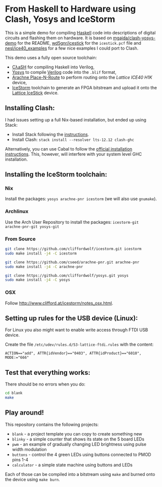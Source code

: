 From Haskell to Hardware using Clash, Yosys and IceStorm
========================================================

This is a simple demo for compiling [Haskell](http://www.haskell.org)
code into descriptions of digital circuits and flashing them on hardware.
It is based on
[mgajda/clash-yosys-demo](https://github.com/mgajda/clash-yosys-demo)
for the README,
[wd5gnr/icestick](https://github.com/wd5gnr/icestick)
for the `icestick.pcf` file and
[nesl/ice40_examples](https://github.com/nesl/ice40_examples)
for a few nice examples I could port to Clash.

This demo uses a fully open source toolchain:

  * [CλaSH](http://www.clash-lang.org/)
    for compiling Haskell into Verilog,
  * [Yosys](http://www.clifford.at/yosys/)
    to compile [Verilog](https://en.wikipedia.org/wiki/Verilog) code into the
    `.blif` format,
  * [Arachne Place-N-Route](https://github.com/cseed/arachne-pnr)
    to perform routing onto the _Lattice ICE40 H1K_ device,
  * [IceStorm](http://www.clifford.at/icestorm/) toolchain
    to generate an FPGA bitstream and upload it onto the
    [Lattice IceStick](http://latticesemi.com/iCEstick) device.


Installing Clash:
-----------------

I had issues setting up a full Nix-based installation, but ended up using Stack:

* Install Stack following the [instructions](https://docs.haskellstack.org/en/stable/README/#how-to-install).
* Install Clash:
  `stack install --resolver lts-12.12 clash-ghc`

Alternatively, you can use Cabal to follow the [official installation instructions](https://clash-lang.org/downloads).
This, however, will interfere with your system level GHC installation.


Installing the IceStorm toolchain:
----------------------------------

### Nix

Install the packages:
`yosys arachne-pnr icestorm`
(we will also use `gnumake`).

### Archlinux

Use the Arch User Repository to install the packages:
`icestorm-git arachne-pnr-git yosys-git`

### From Source

```bash
git clone https://github.com/cliffordwolf/icestorm.git icestorm
sudo make install -j4 -C icestorm

git clone https://github.com/cseed/arachne-pnr.git arachne-pnr
sudo make install -j4 -C arachne-pnr

git clone https://github.com/cliffordwolf/yosys.git yosys
sudo make install -j4 -C yosys
```

### OSX

Follow <http://www.clifford.at/icestorm/notes_osx.html>.


Setting up rules for the USB device (Linux):
--------------------------------------------

For Linux you also might want to enable write access through FTDI USB device.

Create the file `/etc/udev/rules.d/53-lattice-ftdi.rules` with the content:

```
ACTION=="add", ATTR{idVendor}=="0403", ATTR{idProduct}=="6010", MODE:="666"
```


Test that everything works:
---------------------------

There should be no errors when you do:

```bash
cd blank
make
```


Play around!
------------

This repository contains the following projects:
  * `blank` - a project template you can copy to create something new
  * `blinky` - a simple counter that shows its state on the 5 board LEDs
  * `pwm` - an example of gradually changing LED brightness using pulse width modulation
  * `buttons` - control the 4 green LEDs using buttons connected to PMOD pins 1-4
  * `calculator` - a simple state machine using buttons and LEDs

Each of those can be compiled into a bitstream using `make` and burned onto the device using `make burn`.
